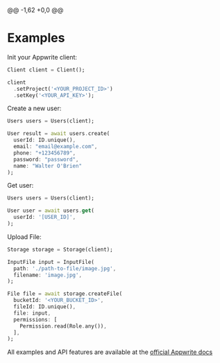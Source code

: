 @@ -1,62 +0,0 @@
# Examples

Init your Appwrite client:

```dart
Client client = Client();

client
  .setProject('<YOUR_PROJECT_ID>')
  .setKey('<YOUR_API_KEY>');
```

Create a new user:

```dart
Users users = Users(client);

User result = await users.create(
  userId: ID.unique(),
  email: "email@example.com",
  phone: "+123456789",
  password: "password",
  name: "Walter O'Brien"
);
```

Get user:

```dart
Users users = Users(client);

User user = await users.get(
  userId: '[USER_ID]',
);
```

Upload File:

```dart
Storage storage = Storage(client);

InputFile input = InputFile(
  path: './path-to-file/image.jpg',
  filename: 'image.jpg',
);

File file = await storage.createFile(
  bucketId: '<YOUR_BUCKET_ID>',
  fileId: ID.unique(),
  file: input,
  permissions: [
    Permission.read(Role.any()),
  ],
);
```

All examples and API features are available at the [official Appwrite docs](https://appwrite.io/docs)
